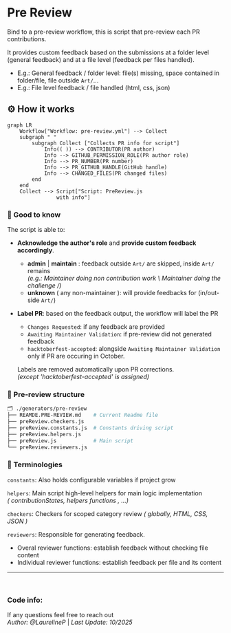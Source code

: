 # Pre Review




Bind to a pre-review workflow, this is script that pre-review each PR contributions.

It provides custom feedback based on the submissions at 
a folder level (general feedback) and at a file level (feedback per files handled).
* E.g.: General feedback / folder level: file(s) missing, space contained in folder/file, file outside `Art/`...
* E.g.: File level feedback / file handled (html, css, json)


## ⚙️ How it works
```mermaid
graph LR
    Workflow["Workflow: pre-review.yml"] --> Collect
    subgraph " "
        subgraph Collect ["Collects PR info for script"]
            Info(( )) --> CONTRIBUTOR(PR author)
            Info --> GITHUB_PERMISSION_ROLE(PR author role)
            Info --> PR_NUMBER(PR number)
            Info --> PR_GITHUB_HANDLE(GitHub handle)
            Info --> CHANGED_FILES(PR changed files)
        end
    end
    Collect --> Script["Script: PreReview.js
                with info"]

```

### 🔹 Good to know
The script is able to:
- **Acknowledge the author's role** and **provide custom feedback accordingly**.
    - **admin** | **maintain** : feedback outside `Art/` are skipped, inside `Art/` remains  
    _(e.g.:  Maintainer doing non contribution work \ Maintainer doing the challenge /)_
    - **unknown** ( any non-maintainer ): will provide feedbacks for (in/out-side `Art/`)
- **Label PR**: based on the feedback output, the workflow will label the PR
    - `Changes Requested`: if any feedback are provided
    - `Awaiting Maintainer Validation`: if pre-review did not generated feedback
    - `hacktoberfest-accepted`: alongside `Awaiting Maintainer Validation` only if PR are occuring in October.

   Labels are removed automatically upon PR corrections.  
   _(except 'hacktoberfest-accepted' is assigned)_


### 🔹 Pre-review structure
```sh
🗂️ ./generators/pre-review
├── REAMDE.PRE-REVIEW.md    # Current Readme file
├── preReview.checkers.js 
├── preReview.constants.js  # Constants driving script
├── preReview.helpers.js
├── preReview.js            # Main script
└── preReview.reviewers.js
```

### 🔹 Terminologies
`constants`: Also holds configurable variables if project grow

`helpers`: Main script high-level helpers for main logic implementation  
_( contributionStates, helpers functions , ...)_

`checkers`: Checkers for scoped category review
_( globally, HTML, CSS, JSON )_

`reviewers`: Responsible for generating feedback. 
- Overal reviewer functions: establish feedback without checking file content  
- Individual reviewer functions: establish feedback per file and its content

---

<br/>

### Code info: 
If any questions feel free to reach out  
_Author: @LaurelineP_  | _Last Update: 10/2025_